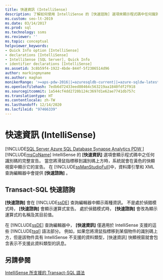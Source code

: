 ```yaml
---
title: 快速資訊 (IntelliSense)
description: 了解如何使用 IntelliSense 的 [快速諮詢] 選項來顯示程式碼中任何識別碼的完整宣告。 在 SQL Server Management Studio 中，此選項可在資料庫引擎編輯器和 XML 查詢編輯器中使用。
ms.custom: seo-lt-2019
ms.date: 03/14/2017
ms.prod: sql
ms.technology: ssms
ms.reviewer: ''
ms.topic: conceptual
helpviewer_keywords:
- Quick Info option [IntelliSense]
- declarations [IntelliSense]
- IntelliSense [SQL Server], Quick Info
- identifier declarations [IntelliSense]
ms.assetid: 3c8b59f4-1922-4bde-844f-5f2306514d96
author: markingmyname
ms.author: maghan
monikerRange: '>=aps-pdw-2016||=azuresqldb-current||=azure-sqldw-latest||>=sql-server-2016||>=sql-server-linux-2017||=azuresqldb-mi-current'
ms.openlocfilehash: 7edb6d72433eed80464c563219aa1840fdf2f918
ms.sourcegitcommit: 1a544cf4dd2720b124c3697d1e62ae7741db757c
ms.translationtype: HT
ms.contentlocale: zh-TW
ms.lasthandoff: 12/14/2020
ms.locfileid: "97466339"
---
```

# <a name="quick-info-intellisense"></a>快速資訊 (IntelliSense)
[!INCLUDE[SQL Server Azure SQL Database Synapse Analytics PDW ](../../includes/applies-to-version/sql-asdb-asdbmi-asa-pdw.md)]
  [!INCLUDE[msCoName](../../includes/msconame-md.md)] IntelliSense 的 **[快速資訊]** 選項會顯示程式碼中之任何識別碼的完整宣告。 當您將滑鼠指標移到識別碼上方時，系統就會在黃色的快顯視窗中顯示它的宣告。 在 [!INCLUDE[ssManStudioFull](../../includes/ssmanstudiofull-md.md)]中，資料庫引擎和 XML 查詢編輯器中會提供 **[快速諮詢]** 。  
  
## <a name="transact-sql-quick-info"></a>Transact-SQL 快速諮詢  
 **[快速諮詢]** 會在 [!INCLUDE[ssDE](../../includes/ssde-md.md)] 查詢編輯器中顯示兩種資訊。 不是處於偵錯模式時， **[快速諮詢]** 會顯示運算式宣告。 處於偵錯模式時， **[快速諮詢]** 會改為顯示運算式的名稱及其目前值。  
  
 在 [!INCLUDE[ssDE](../../includes/ssde-md.md)] 查詢編輯器中， **[快速資訊]** 僅適用於 IntelliSense 支援的這些 [!INCLUDE[tsql](../../includes/tsql-md.md)] 語法部分。 例如，如果您將滑鼠指標移到某個物件的識別碼上方，但是該物件具有 IntelliSense 不支援的資料類型，[快速資訊] 快顯視窗就會包含表示不支援此資料類型的訊息。  
  
## <a name="see-also"></a>另請參閱  
 [IntelliSense 所支援的 Transact-SQL 語法](./transact-sql-syntax-supported-by-intellisense.md)  
  
